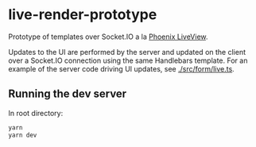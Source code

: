 # live-render-prototype

Prototype of templates over Socket.IO a la [Phoenix LiveView](https://github.com/phoenixframework/phoenix_live_view).

Updates to the UI are performed by the server and updated on the client over a Socket.IO connection using the same
Handlebars template. For an example of the server code driving UI updates, see [./src/form/live.ts](./src/form/live.ts).

## Running the dev server

In root directory:

```bash
yarn
yarn dev
```
